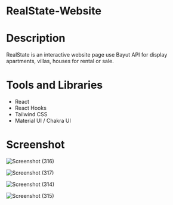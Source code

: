 # RealState-Website

# Description
RealState is an interactive website page use Bayut API for display apartments, villas, houses for rental or sale.

# Tools and Libraries
* React
* React Hooks
* Tailwind CSS
* Material UI / Chakra UI

# Screenshot
![Screenshot (316)](https://user-images.githubusercontent.com/48568085/85637106-90d36c00-b682-11ea-9853-e243409dbcd7.png) 

![Screenshot (317)](https://user-images.githubusercontent.com/48568085/85637133-aa74b380-b682-11ea-876c-b843fbd4ae75.png)

![Screenshot (314)](https://user-images.githubusercontent.com/48568085/85637204-da23bb80-b682-11ea-971b-bdf64f56f8da.png)

![Screenshot (315)](https://user-images.githubusercontent.com/48568085/85637232-ed368b80-b682-11ea-8b57-c6a833c8eb59.png)
